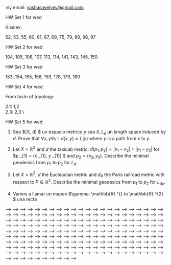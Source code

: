 my email: yashasavelyev@gmail.com

HW Set 1 for wed

Kiselev: 

52, 53, 55, 60, 61, 67, 69, 75, 79, 89, 96, 97

HW Set 2 for wed

104, 105, 106, 107, 113, 114, 141, 143, 145, 150

HW Set 3 for wed

153, 154, 155, 158, 159, 178, 179, 180

HW Set 4 for wed

From taste of topology:

2.1: 1,2 \
2.3: 2,3 \

HW Set 5 for wed

1) Sea $(X, d) $ un espacio metrico y sea $X, L _{d}$ un length space induced by $d$. Prove that $\forall x,y \forall \gamma: d (x,y) \leq L (\gamma)$ where $\gamma$  is a path from $x$ to $y$. 

2) Let $X = \mathbb{R} ^{2}$ and $d$ the taxicab metric:
$d (p _{1}, p _{2}) = |x _{1} - x _{2}| + |y _{1} - y _{2}|$ for $p _{1} = (x _{1}, y _{1}) $ and $p _{2} = (x _{2}, y _{2})$.
Describe the minimal geodesics from $p _{1}$ to $p _{2}$ for $L _{d}$. 

3) Let $X = \mathbb{R} ^{2}$, $d$  the Eucleadian metric and $d _{P}$ the Paris railroad metric with respect to $P \in \mathbb{R} ^{2}$. Describe the minimal geodesics from $p _{1}$  to $p _{2}$ for $L _{d _{P}}$. 

4) Vamos a llamar un mapeo $\gamma: \mathbb{R} ^{} to \mathbb{R} ^{2} $ una recta

<!-- 12.4: 1  \ -->
<!-- 12.5: 2 ,3, 12, 13, 23, 25, 59, 65, 71  \ -->
<!---->
<!-- HW Set 2 for wed -->
<!---->
<!-- 13.3: 3, 4, 5, 8, 14, 18, 28  \ -->
<!-- 13.4: 15, 15, 19 \ -->
<!-- 14.1: 4, 32, 33, 30 -->
<!---->
<!-- HW Set 3 for wed -->
<!---->
<!-- 14.2: 11, 12, 17, 18, 19, 43, 50 \ -->
<!-- 14.3: 6, 33, 34, 37, 41, 77 \ -->
<!-- 14.4: 1,2, 23, 25 \ -->
<!---->
<!-- HW Set 4 for wed -->
<!---->
<!-- 14.5: 1, 2, 11, 12, 15, 17, 18, 51 \ -->
<!---->
<!-- HW Set 5 for wed \ -->
<!---->
<!-- 1) Using the Chain rule in the book, prove the version of the chain rule: -->
<!-- For $c: [a,b] \to \mathbb{R} ^{n}$ and $f: \mathbb{R} ^{n} \to \mathbb{R}$, $${d}/{dt} \, f \circ c (t)  = grad f (c (t) ) \cdot c' (t).$$ \ -->
<!-- 14.6: 13, 20, 26 \ -->
<!-- 14.7: 5, 6, 7, 23, 34 \ -->
<!---->
<!-- HW Set 6 for wed \ -->
<!---->
<!-- 14.8: 1, 3, 4, 23 \ -->
<!-- 15.1: 27 \ -->
<!-- 15.2: 11, 12, 13, 14, 69  \ -->
<!---->
<!-- HW Set 7 for wed \ -->
<!---->
<!-- 15.3: 9, 13, 14, 39, 49, 50  -->
<!-- <!-- 1.5: 1, 4a,b, 5   --> -->
<!-- <!-- 1.6: 1, 3, 7a,b, 10, 15   --> -->
<!-- <!-- 1.7: 1, 6 --> -->
<!-- <!-- 2.1: 1,2, 3,4   --> -->
<!-- <!-- 2.2: 1,2 --> -->
<!-- <!----> -->
<!-- <!-- HW set 2 for wed --> -->
<!-- <!----> -->
<!-- <!-- 3.2: 1,2,6   --> -->
<!-- <!-- 3.3: 1,2,3,4   --> -->
<!-- <!-- 3.4: 10,11    --> -->
<!-- <!-- 4.1: 1, 2, 3, 4      --> -->
<!-- <!-- extra: Show that our definition of differentiability of a map $\mathbb {R} ^n \to \mathbb {R} ^m$, when $n=m=1$ coincides with the usual differentiability of a function. --> -->
<!-- <!----> -->
<!-- <!-- HW set 3 for wed --> -->
<!-- <!-- 4.2: 1abc, 2, 3a, 5a, 12, 13   --> -->
<!-- <!-- 4.3: 1,3,4   --> -->
<!-- <!-- 4.4:  1, 3   --> -->
<!-- <!-- 4.5: 1, 2, 3   --> -->
<!-- <!-- 5.1: 5, 6, 12   --> -->
<!-- <!-- 5.2: 1, 2, 4, 5, 8  --> -->
<!-- <!----> -->
<!-- <!-- HW set 4 for wed --> -->
<!-- <!----> -->
<!-- <!-- 5.3: 1, 5, 6, 10, 12, 25   --> -->
<!-- <!-- 6.2: 1, 2, 3 a,b,c, 4  --> -->
<!-- <!-- 6.3: 1, 7, 8, 9, 10, 11   --> -->
<!-- <!-- 7.1: 1, 2   --> -->
<!-- <!----> -->
<!-- <!-- HW set 5 --> -->
<!-- <!----> -->
<!-- <!-- 7.2: 5, 6, 8, 11    --> -->
<!-- <!-- 7.3: 1,2 --> -->
<!-- <!-- 8.1: 1, 2, 3, 8, 9     --> -->
<!-- <!-- 8.2: 1   --> -->
<!-- <!-- 8.3: 6,9, 15      --> -->
<!-- <!----> -->
<!-- <!-- HW set 5 --> -->
<!-- <!----> -->
<!-- <!-- 9.2: 1:a,b,c,d, 2:a,b, 3, 5, 9   --> -->
<!-- <!-- 9.3: 1,2, 3,4, 15      --> -->
<!-- <!-- 10.1: 1:a,b,c, 2, 5, 6      --> -->
<!-- <!----> -->
<!-- <!-- HW set 6 --> -->
<!-- <!----> -->
<!-- <!-- 10.2: 2   --> -->
<!-- <!-- 11.1: 1,2,3,4   --> -->
<!-- <!-- 11.2: 1,2,4,9,13    --> -->
<!-- <!----> -->
<!-- <!-- HW set 7 --> -->
<!-- <!----> -->
<!-- <!-- 12.1: 1, 2   --> -->
<!-- <!-- 12.2: 1,2,3    --> -->
<!-- <!-- 12.3: 1,2, 10   --> -->
<!-- <!-- 12.4: 6   --> -->
<!-- <!-- 12.5: 2, 4, 6, 14 --> -->
<!-- <!-- 12.6: 5 --> -->
<!-- <!----> -->
<!-- <!-- HW set 8 --> -->
<!-- <!----> -->
<!-- <!-- Q1: What is the Jacobian $L'$ of a linear map $L: \mathbb{R} ^{n}  \to \mathbb{R} ^{m} $? Give a proof.  --> -->
<!-- <!----> -->
<!-- <!-- 17.5: 1,2,3 --> -->
<!---->
<!-- <!-- <!-- 5a,b, 7, 8, 9, 13   --> --> -->
<!-- <!-- <!--  --> --> -->
<!-- <!-- HW Set 3, due wed   --> -->
<!-- <!-- <!--  --> --> -->
<!-- <!--  --> -->
<!-- <!-- 3.1: 1,2   --> -->
<!-- <!--  --> -->
<!-- <!-- HW set 4, due wed   --> -->
<!-- <!-- <!-- , 13, 15   --> --> -->
<!-- <!--  --> -->
<!-- <!-- HW set 5, due wed    --> -->
<!-- <!--  --> -->
<!-- <!--  --> -->
<!-- <!-- HW set 6, wed --> -->
<!-- <!--  --> -->
<!-- <!-- 5.3: 1, 5, 6, 10, 12, 25   --> -->
<!-- <!-- 6.2: 2, 3, 4   --> -->
<!-- <!--  --> -->
<!-- <!--  --> -->
<!-- <!-- HW set 7, wed    --> -->
<!-- <!--  --> -->
<!-- <!-- 6.3: 7, 8, 9, 10, 11   --> -->
<!-- <!-- 7.1: 1, 2   --> -->
<!-- <!-- 7.2: 5, 6, 8, 11    --> -->
<!-- <!--  --> -->
<!-- <!-- HW set 8 --> -->
<!-- <!--  --> -->
<!-- <!-- 8.1: 1, 2, 3, 8, 9     --> -->
<!-- <!-- <!-- 8.2: 1   --> --> -->
<!-- <!-- <!-- 8.3: 6,9, 15   -->  --> -->
<!-- <!--  --> -->
<!-- <!-- HW set 9  --> -->
<!-- <!-- 8.2: 1,2    --> -->
<!-- <!-- 8.3: 1, 6,9, 12, 13, 15   --> -->
<!-- <!--  --> -->
<!-- <!-- HW set 10 --> -->
<!-- <!--  --> -->
<!-- <!-- 9.2: 1:a,b,c,d, 2:a,b, 3, 5, 9   --> -->
<!-- <!--  --> -->
<!-- <!-- Set 11 --> -->
<!-- <!--  --> -->
<!-- <!-- 9.3: 1,2, 3,4, 15      --> -->
<!-- <!-- 10.1: 1:a,b,c, 2, 5, 6       --> -->
<!-- <!--  --> -->
<!-- <!-- Set 12 --> -->
<!-- <!--  --> -->
<!-- <!-- 11.1: 1,2,3,4   --> -->
<!-- <!-- 11.2: 1,2,4,9, 13    --> -->
<!-- <!--  --> -->
<!-- <!-- Set 13    --> -->
<!-- <!--  --> -->
<!-- <!-- 12.1: 1, 2   --> -->
<!-- <!-- 12.2: 1,2,3    --> -->
<!-- <!-- 12.3: 1,2, 10   --> -->
<!-- <!-- 12.4: 6   --> -->
<!-- <!-- 12.5: 2, 4, 6, 14   --> -->
<!-- <!--  --> -->
<!-- <!--  --> -->
<!-- <!-- Set 14    --> -->
<!-- <!--  --> -->
<!-- <!-- Q1: What is the Jacobian $L'$ of a linear map $L: R^n \to R^m $? Give a proof. --> -->
<!-- <!-- 17.5: 1,2,3   --> -->
<!-- <!--  --> -->
<!-- <!-- ======= --> -->
<!-- <!--  --> -->
<!-- <!--  --> -->
<!-- <!-- <!--<h1 id="maxima-and-minima" class="unnumbered">Maxima and minima</h1>--> --> -->
<!-- <!-- <!--<h2 id="homework-set-3" class="unnumbered">Homework set 3</h2>--> --> -->
<!-- <!-- <!--<p>5.1: 5, 6, 12<br />--> --> -->
<!-- <!-- <!--<br />--> --> -->
<!-- <!-- <!--</p>--> --> -->
<!-- <!-- <!--<h2 id="homework-set-4" class="unnumbered">Homework set 4</h2>--> --> -->
<!-- <!-- <!--<p>5.3: 1, 5, 6, 10, 12, 25<br />--> --> -->
<!-- <!-- <!--</p>--> --> -->
<!-- <!-- <!--<h1 id="potential-functions-line-integrals" class="unnumbered">Potential functions, line integrals</h1>--> --> -->
<!-- <!-- <!--<h2 id="homework-set-5" class="unnumbered">Homework set 5</h2>--> --> -->
<!-- <!-- <!--<p>6.2: 3, 4<br />--> --> -->
<!-- <!-- <!--6.3: 7, 8, 9, 10<br />--> --> -->
<!-- <!-- <!--7.1: 1, 2<br />--> --> -->
<!-- <!-- <!--7.2: 5, 6, 8<br />--> --> -->
<!-- <!-- <!--8.1: 1, 2, 3<br />--> --> -->
<!-- <!-- <!--</p>--> --> -->
<!-- <!-- <!--<h2 id="homework-set-6" class="unnumbered">Homework set 6</h2>--> --> -->
<!-- <!-- <!--<p>8.2: 1<br />--> --> -->
<!-- <!-- <!--8.3: 6,9, 15<br />--> --> -->
<!-- <!-- <!--9.2: 1:a,b,c,d, 2:a,b, 3<br />--> --> -->
<!-- <!-- <!--</p>--> --> -->
<!-- <!-- <!--<h2 id="homework-set-7" class="unnumbered">Homework set 7</h2>--> --> -->
<!-- <!-- <!--<p>9.3: 1,2<br />--> --> -->
<!-- <!-- <!--10.1: 1:a,b,c, 2<br />--> --> -->
<!-- <!-- <!--</p>--> --> -->
<!-- <!-- <!--<h1 id="surface-integrals-divergence-and-stokes-theorem">Surface Integrals Divergence and Stokes theorem</h1>--> --> -->
<!-- <!-- <!--<h2 id="homework-set-8" class="unnumbered">Homework set 8</h2>--> --> -->
<!-- <!-- <!--<p>11.3: 1,2<br />--> --> -->
<!-- <!-- <!--12.1: 2<br />--> --> -->
<!-- <!-- <!--12.2: 1,2,3<br />--> --> -->
<!-- <!-- <!--</p>--> --> -->
<!-- <!-- <!--<h2 id="homework-set-9" class="unnumbered">Homework set 9</h2>--> --> -->
<!-- <!-- <!--<p>12.3: 1:a,b, 12<br />--> --> -->
<!-- <!-- <!--12.5: 2,3,6<br />--> --> -->
<!-- <!-- <!--12.6: 7, 9<br />--> --> -->
<!-- <!-- <!--</p>--> --> -->
<!-- <!--  --> -->
